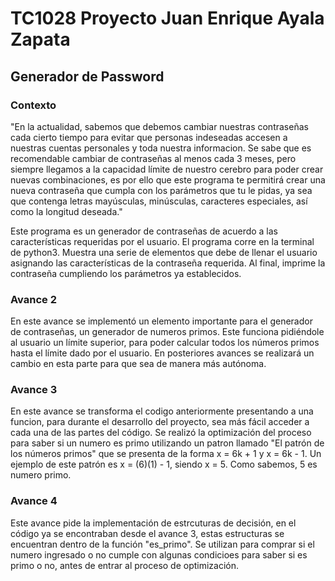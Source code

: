 # TC1028 Proyecto Juan Enrique Ayala Zapata

## Generador de Password

### Contexto

"En la actualidad, sabemos que debemos cambiar nuestras contraseñas cada cierto tiempo para evitar que personas indeseadas accesen a nuestras cuentas personales y toda nuestra informacion.
Se sabe que es recomendable cambiar de contraseñas al menos cada 3 meses, pero siempre llegamos a la capacidad límite de nuestro cerebro para poder crear nuevas combinaciones, es por ello
que este programa te permitirá crear una nueva contraseña que cumpla con los parámetros que tu le pidas, ya sea que contenga letras mayúsculas, minúsculas, caracteres especiales, así como 
la longitud deseada."


Este programa es un generador de contraseñas de acuerdo a las características requeridas por el usuario. El programa corre en la terminal de python3. Muestra una serie de elementos que debe 
de llenar el usuario asignando las características de la contraseña requerida. Al final, imprime la contraseña cumpliendo los parámetros ya establecidos. 

### Avance 2
En este avance se implementó un elemento importante para el generador de contraseñas, un generador de numeros primos. Este funciona pidiéndole al usuario un límite superior, para poder
calcular todos los números primos hasta el límite dado por el usuario. En posteriores avances se realizará un cambio en esta parte para que sea de manera más autónoma.

### Avance 3

En este avance se transforma el codigo anteriormente presentando a una funcion, para durante el desarrollo del proyecto, sea más fácil acceder a cada una de las partes del código. Se realizó la optimización del proceso para saber si un numero es primo utilizando un patron llamado "El patrón de los números primos" que se presenta de la forma x = 6k + 1 y x = 6k - 1. 
Un ejemplo de este patrón es x = (6)(1) - 1, siendo x = 5. Como sabemos, 5 es numero primo. 

### Avance 4

Este avance pide la implementación de estrcuturas de decisión, en el código ya se encontraban desde el avance 3, estas estructuras se encuentran dentro de la función "es_primo". Se utilizan para comprar si el numero ingresado o no cumple con algunas condicioes para saber si es primo o no, antes de entrar al proceso de optimización. 
